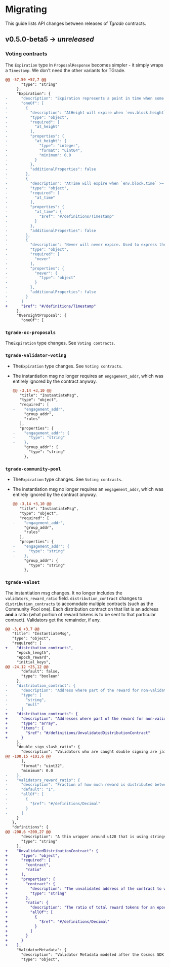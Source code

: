 # Migrating

This guide lists API changes between releases of *Tgrade* contracts.

## v0.5.0-beta5 -> *unreleased*

### Voting contracts

The `Expiration` type in `ProposalResponse` becomes simpler - it simply wraps a `Timestamp`.
We don't need the other variants for TGrade.

```diff
@@ -57,50 +57,7 @@
       "type": "string"
     },
     "Expiration": {
-      "description": "Expiration represents a point in time when some event happens. It can compare with a BlockInfo and will return is_expired() == true once the condition is hit (and for every block in the future)",
-      "oneOf": [
-        {
-          "description": "AtHeight will expire when `env.block.height` >= height",
-          "type": "object",
-          "required": [
-            "at_height"
-          ],
-          "properties": {
-            "at_height": {
-              "type": "integer",
-              "format": "uint64",
-              "minimum": 0.0
-            }
-          },
-          "additionalProperties": false
-        },
-        {
-          "description": "AtTime will expire when `env.block.time` >= time",
-          "type": "object",
-          "required": [
-            "at_time"
-          ],
-          "properties": {
-            "at_time": {
-              "$ref": "#/definitions/Timestamp"
-            }
-          },
-          "additionalProperties": false
-        },
-        {
-          "description": "Never will never expire. Used to express the empty variant",
-          "type": "object",
-          "required": [
-            "never"
-          ],
-          "properties": {
-            "never": {
-              "type": "object"
-            }
-          },
-          "additionalProperties": false
-        }
-      ]
+      "$ref": "#/definitions/Timestamp"
     },
     "OversightProposal": {
       "oneOf": [
```

### `tgrade-oc-proposals`

The`Expiration` type changes. See `Voting contracts`.

### `tgrade-validator-voting`

*   The`Expiration` type changes. See `Voting contracts`.

*   The instantiation msg no longer requires an `engagement_addr`, which was entirely ignored by
    the contract anyway.

    ```diff
    @@ -3,14 +3,10 @@
       "title": "InstantiateMsg",
       "type": "object",
       "required": [
    -    "engagement_addr",
         "group_addr",
         "rules"
       ],
       "properties": {
    -    "engagement_addr": {
    -      "type": "string"
    -    },
         "group_addr": {
           "type": "string"
         },
    ```

### `tgrade-community-pool`

*   The`Expiration` type changes. See `Voting contracts`.

*   The instantiation msg no longer requires an `engagement_addr`, which was entirely ignored by
    the contract anyway.

    ```diff
    @@ -3,14 +3,10 @@
       "title": "InstantiateMsg",
       "type": "object",
       "required": [
    -    "engagement_addr",
         "group_addr",
         "rules"
       ],
       "properties": {
    -    "engagement_addr": {
    -      "type": "string"
    -    },
         "group_addr": {
           "type": "string"
         },
    ```

### `tgrade-valset`

The instantiation msg changes. It no longer includes the `validators_reward_ratio` field.
`distribution_contract` changes to `distribution_contracts` to accomodate multiple contracts
(such as the Community Pool one). Each distribution contract on that list is an address **and**
a ratio (what portion of reward tokens is to be sent to that particular contract). Validators
get the remainder, if any.


```diff
@@ -3,6 +3,7 @@
   "title": "InstantiateMsg",
   "type": "object",
   "required": [
+    "distribution_contracts",
     "epoch_length",
     "epoch_reward",
     "initial_keys",
@@ -24,12 +25,12 @@
       "default": false,
       "type": "boolean"
     },
-    "distribution_contract": {
-      "description": "Address where part of the reward for non-validators is sent for further distribution. It is required to handle the `Distribute {}` message (eg. tg4-engagement contract) which would distribute the funds sent with this message. If no account is provided, `validators_reward_ratio` has to be `1`.",
-      "type": [
-        "string",
-        "null"
-      ]
+    "distribution_contracts": {
+      "description": "Addresses where part of the reward for non-validators is sent for further distribution. These are required to handle the `Distribute {}` message (eg. tg4-engagement contract) which would distribute the funds sent with this message.\n\nThe sum of ratios here has to be in the [0, 1] range. The remainder is sent to validators via the rewards contract.\n\nNote that the particular algorithm this contract uses calculates token rewards for distribution contracts by applying decimal division to the pool of reward tokens, and then passes the remainder to validators via the contract instantiated from `rewards_code_is`. This will cause edge cases where indivisible tokens end up with the validators. For example if the reward pool for an epoch is 1 token and there are two distribution contracts with 50% ratio each, that token will end up with the validators.",
+      "type": "array",
+      "items": {
+        "$ref": "#/definitions/UnvalidatedDistributionContract"
+      }
     },
     "double_sign_slash_ratio": {
       "description": "Validators who are caught double signing are jailed forever and their bonded tokens are slashed based on this value.",
@@ -100,15 +101,6 @@
       ],
       "format": "uint32",
       "minimum": 0.0
-    },
-    "validators_reward_ratio": {
-      "description": "Fraction of how much reward is distributed between validators. The remainder is sent to the `distribution_contract` with a `Distribute` message, which should perform distribution of the sent funds between non-validators, based on their engagement. This value is in range of `[0-1]`, `1` (or `100%`) by default.",
-      "default": "1",
-      "allOf": [
-        {
-          "$ref": "#/definitions/Decimal"
-        }
-      ]
     }
   },
   "definitions": {
@@ -208,6 +200,27 @@
       "description": "A thin wrapper around u128 that is using strings for JSON encoding/decoding, such that the full u128 range can be used for clients that convert JSON numbers to floats, like JavaScript and jq.\n\n# Examples\n\nUse `from` to create instances of this and `u128` to get the value out:\n\n``` # use cosmwasm_std::Uint128; let a = Uint128::from(123u128); assert_eq!(a.u128(), 123);\n\nlet b = Uint128::from(42u64); assert_eq!(b.u128(), 42);\n\nlet c = Uint128::from(70u32); assert_eq!(c.u128(), 70); ```",
       "type": "string"
     },
+    "UnvalidatedDistributionContract": {
+      "type": "object",
+      "required": [
+        "contract",
+        "ratio"
+      ],
+      "properties": {
+        "contract": {
+          "description": "The unvalidated address of the contract to which part of the reward tokens is sent to.",
+          "type": "string"
+        },
+        "ratio": {
+          "description": "The ratio of total reward tokens for an epoch to be sent to that contract for further distribution.",
+          "allOf": [
+            {
+              "$ref": "#/definitions/Decimal"
+            }
+          ]
+        }
+      }
+    },
     "ValidatorMetadata": {
       "description": "Validator Metadata modeled after the Cosmos SDK staking module",
       "type": "object",
```
